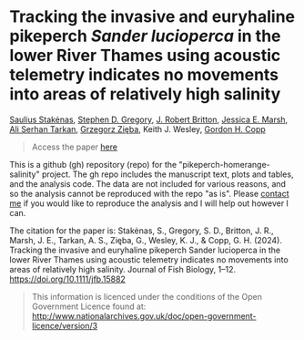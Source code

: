 # Tracking the invasive and euryhaline pikeperch *Sander lucioperca* in the lower River Thames using acoustic telemetry indicates no movements into areas of relatively high salinity

[Saulius Stakėnas](http://orcid.org/0000-0001-5424-9221), [Stephen D. Gregory](http://orcid.org/0000-0002-8230-0191), [J. Robert Britton](http://orcid.org/0000-0003-1853-3086), [Jessica E. Marsh](http://orcid.org/0000-0003-1154-4444), [Ali Serhan Tarkan](http://orcid.org/0000-0001-8628-0514), [Grzegorz Zięba](https://orcid.org/0000-0003-4443-6802), Keith J. Wesley, [Gordon H. Copp](http://orcid.org/0000-0002-4112-3440)

> Access the paper [here](https://doi.org/10.1111/jfb.15882)

This is a github (gh) repository (repo) for the "pikeperch-homerange-salinity" project. The gh repo includes the manuscript text, plots and tables, and the analysis code. The data are not included for various reasons, and so the analysis cannot be reproduced with the repo "as is". Please [contact me](mailto:stephen.gregory@cefas.gov.uk) if you would like to reproduce the analysis and I will help out however I can.

The citation for the paper is: Stakėnas, S., Gregory, S. D., Britton, J. R., Marsh, J. E., Tarkan, A. S., Zięba, G., Wesley, K. J., & Copp, G. H. (2024). Tracking the invasive and euryhaline pikeperch Sander lucioperca in the lower River Thames using acoustic telemetry indicates no movements into areas of relatively high salinity. Journal of Fish Biology, 1–12. https://doi.org/10.1111/jfb.15882

> This information is licenced under the conditions of the Open Government Licence found at: http://www.nationalarchives.gov.uk/doc/open-government-licence/version/3
